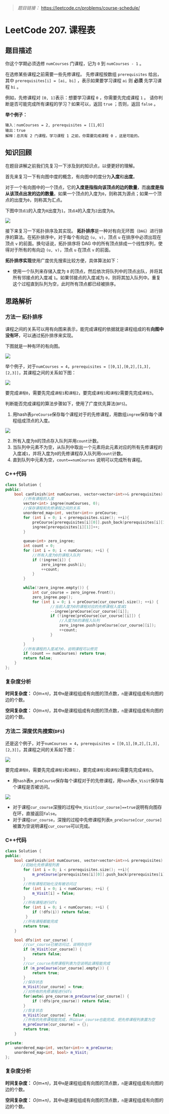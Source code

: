 > *题目链接：* https://leetcode.cn/problems/course-schedule/

# LeetCode 207. 课程表

## 题目描述

你这个学期必须选修 `numCourses` 门课程，记为 `0` 到 `numCourses - 1` 。

在选修某些课程之前需要一些先修课程。 先修课程按数组 `prerequisites` 给出，其中 `prerequisites[i] = [ai, bi]` ，表示如果要学习课程 `ai` 则 **必须** 先学习课程  `bi` 。

例如，先修课程对 `[0, 1]`表示：想要学习课程 `0` ，你需要先完成课程 `1` 。
请你判断是否可能完成所有课程的学习？如果可以，返回 `true` ；否则，返回 `false` 。

**举个例子：**

```
输入：numCourses = 2, prerequisites = [[1,0]]
输出：true
解释：总共有 2 门课程。学习课程 1 之前，你需要完成课程 0 。这是可能的。
```
## 知识回顾

在题目讲解之前我们先复习一下涉及到的知识点，以便更好的理解。

首先来复习一下有向图中度的概念，有向图中的度分为**入度**和**出度**。

对于一个有向图中的一个顶点，它的**入度是指指向该顶点的边的数量**，而**出度是指从该顶点出发的边的数量**。如果一个顶点的入度为`0`，则称其为源点；如果一个顶点的出度为`0`，则称其为汇点。

下图中`顶点1`的入度为`0`出度为`1`，`顶点4`的入度为`2`出度为`0`。

![](../../pic/lc-0207-01.png)

接下来复习一下拓扑排序及其实现。
**拓扑排序**是一种对有向无环图（`DAG`）进行排序的算法。在拓扑排序中，对于每个有向边 `(u, v)`，顶点 `u` 在排序中必须出现在顶点 `v` 的前面。换句话说，拓扑排序将 DAG 中的所有顶点排成一个线性序列，使得对于所有的有向边 `(u, v)`，顶点 `u` 在顶点 `v` 的前面。

**拓扑排序实现**使用广度优先搜索比较方便，具体算法如下：
* 使用一个队列来存储入度为 `0` 的顶点，然后依次将队列中的顶点出队，并将其所有邻接点的入度减 `1`。如果邻接点的入度减为 `0`，则将其加入队列中。重复这个过程直到队列为空，此时所有顶点都已经被排序。

## 思路解析

### 方法一 拓扑排序

课程之间的关系可以用有向图来表示，能完成课程的依据就是课程组成的有**向图中没有环**，可以通过拓扑排序来实现。

下图就是一种有环的有向图。

![](../../pic/lc-0207-02.png)

举个例子，对于`numCourses = 4`，`prerequisites = [[0,1],[0,2],[1,3],[2,3]]`，其课程之间的关系如下图：

![](../../pic/lc-0207-03.png)

要完成`课程0`，需要先完成`课程1`和`课程2`，要完成`课程1`和`课程2`需要先完成`课程3`。

判断能否完成课程的算法步骤如下，使用了广度优先算法(`BFS`)。
1. 用hash表`preCourse`保存每个课程对于的先修课程，用数组`ingree`保存每个课程组成顶点的入度。

![](../../pic/lc-0207-04.png)

2. 所有入度为`0`的顶点存入队列并用`count`计数。
3. 当队列中元素不为空，从队列中取出一个元素将此元素对应的所有先修课程的入度减`1`，并将入度为`0`的先修课程存入队列用`count`计数。
4. 直到队列中元素为空，`count==numCourses` 说明可以完成所有课程。

### C++代码

``` cpp
class Solution {
public:
    bool canFinish(int numCourses, vector<vector<int>>& prerequisites) {
        //所有课程的入度
        vector<int> ingree(numCourses, 0);
        //保存课程和先修课程之间的关系
        unordered_map<int, vector<int>> preCourse;
        for (int i = 0; i < prerequisites.size(); ++i){
            preCourse[prerequisites[i][0]].push_back(prerequisites[i][1]);
            ingree[prerequisites[i][1]]++;
        }
       
        queue<int> zero_ingree;
        int count = 0;
        for (int i = 0; i < numCourses; ++i) {
            //所有入度为0的课程入队列
            if (!ingree[i]) {
                zero_ingree.push(i);
                ++count;
            } 
        }

        while(!zero_ingree.empty()) {
            int cur_course = zero_ingree.front();
            zero_ingree.pop();
            for (int i = 0; i < preCourse[cur_course].size(); ++i) {
                    //当前入度为0的课程对应的先修课程入度减1
                    --ingree[preCourse[cur_course][i]];
                    if (!ingree[preCourse[cur_course][i]]) {
                        //入度为0的课程入队列
                        zero_ingree.push(preCourse[cur_course][i]);
                        ++count;
                    }
            }
        }
        //所有课程的入度减为0，说明课程可以修完
        if (count == numCourses) return true;
        return false;
    }
};
```

### 复杂度分析

**时间复杂度：** *O(m+n)*，其中`m`是课程组成有向图的顶点数，`n`是课程组成有向图的边的个数。

**空间复杂度：** *O(m+n)*，其中`m`是课程组成有向图的顶点数，`n`是课程组成有向图的边的个数。

### 方法二 深度优先搜索(`DFS`)

还是这个例子，对于`numCourses = 4`，`prerequisites = [[0,1],[0,2],[1,3],[2,3]]`，其课程之间的关系如下图：

![](../../pic/lc-0207-03.png)

要完成`课程0`，需要先完成`课程1`和`课程2`，要完成`课程1`和`课程2`需要先完成`课程3`。

* 用`hash`表`m_preCourse`保存每个课程对于的先修课程，用`hash`表`m_Visit`保存每个课程是否被访问。

![](../../pic/lc-0207-05.png)

* 对于课程`cur_course`深搜的过程中`m_Visit[cur_course]==true`说明有向图存在环，直接返回`false`。
* 对于课程`cur_course`，深搜的过程中先修课程列表`m_preCourse[cur_course]`被置为空说明课程`cur_course`可以完成。

### C++代码

```cpp
class Solution {
public:
    bool canFinish(int numCourses, vector<vector<int>>& prerequisites) {
       //初始化先修课程列表
        for (int i = 0; i < prerequisites.size(); ++i){
            m_preCourse[prerequisites[i][0]].push_back(prerequisites[i][1]);
        }
        //所有课程初始化没有被访问过
        for (int i = 0; i < numCourses; ++i) {
            m_Visit[i] = false;
        }
        //所有课程进行dfs
        for (int i = 0; i < numCourses; ++i) {
            if (!dfs(i)) return false;
         }
        //所有课程都能完成
        return true;
    }

    bool dfs(int cur_course) {
        //cur_course已被访问过，说明存在环
        if (m_Visit[cur_course]) {
            return false;
        }
        //cur_course先修课程列表为空说明此课程能完成
        if (m_preCourse[cur_course].empty()) {
            return true;
        }
        //保存状态
        m_Visit[cur_course] = true;
        //对所有的先修课程进行dfs
        for(auto& pre_course:m_preCourse[cur_course]) {
            if (!dfs(pre_course)) return false;
        }
        //恢复状态
        m_Visit[cur_course] = false;
        //所有的先修课程能完成，所以cur_course也能完成，把先修课程列表置为空
        m_preCourse[cur_course] = {};
        return true;
    }

private:
    unordered_map<int, vector<int>> m_preCourse;
    unordered_map<int, bool> m_Visit;
};
```

### 复杂度分析

**时间复杂度：** *O(m+n)*，其中`m`是课程组成有向图的顶点数，`n`是课程组成有向图的边的个数。

**空间复杂度：** *O(m+n)*，其中`m`是课程组成有向图的顶点数，`n`是课程组成有向图的边的个数。

